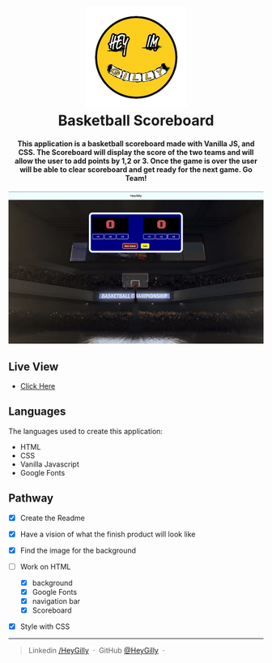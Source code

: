 <h1 align="center">
  <br>
  <a href="https://www.linkedin.com/in/heygilly">
    <img src="/img/heygilly.png" alt="HeyGilly" width="201">
    </a>
  <br>
  Basketball Scoreboard
  <br>
</h1>

<h4 align="center">
This application is a basketball scoreboard made with Vanilla JS, and CSS. The Scoreboard will display the score of the two teams and will allow the user to add points by 1,2 or 3. Once the game is over the user will be able to clear scoreboard and get ready for the next game. Go Team!
</h4>


<div align="center">
<img src="img/scoreboard.gif" alt="View of basketball scoreboard">
</div>

## Live View
- <a href="https://basketball-scoreboard-gilly.netlify.app/"> Click Here</a>

## Languages

The languages used to create this application:
- HTML
- CSS
- Vanilla Javascript
- Google Fonts

## Pathway

* [X] Create the Readme
* [X] Have a vision of what the finish product will look like
* [X] Find the image for the background
* [ ] Work on HTML
    * [X] background
    * [X] Google Fonts
    * [X] navigation bar
    * [X] Scoreboard
* [X] Style with CSS






---

> Linkedin [/HeyGilly](https://www.linkedin.com/in/heygilly) &nbsp;&middot;&nbsp;
> GitHub [@HeyGilly](https://github.com/HeyGilly) &nbsp;&middot;&nbsp;